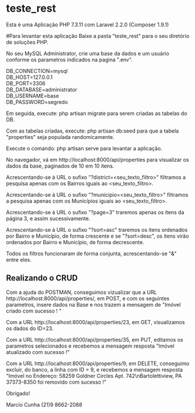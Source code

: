 # teste_rest
Esta é uma Aplicação PHP 7.3.11 com Laravel 2.2.0 (Composer 1.9.1)


 #Para levantar esta aplicação
Baixe a pasta "teste_rest" para o seu diretório de soluções PHP.

No seu MySQL Administrator, crie uma base da dados e um usuário conforme os  parametros indicados na pagina ".env".

DB_CONNECTION=mysql<br>
DB_HOST=127.0.0.1<br>
DB_PORT=3306<br>
DB_DATABASE=administrator<br>
DB_USERNAME=base<br>
DB_PASSWORD=segredo<br>


Em seguida, execute: php artisan migrate para serem criadas as tabelas do DB.

Com as tabelas criadas, execute: php artisan db:seed para que a tabela "properties" seja populada randomicamente.

Execute o comando: php artisan serve para levantar a aplicação.

No navegador, vá em http://localhost:8000/api/properties para visualizar os dados da base, paginados de 10 em 10 itens.

Acrescentando-se à URL o sufixo "?district=<seu_texto_filtro>" filtramos a pesquisa apenas com os Bairros iguais ao <seu_texto_filtro>.

Acrescentando-se à URL o sufixo "?municipio=<seu_texto_filtro>" filtramos a pesquisa apenas com os Municípios iguais ao <seu_texto_filtro>.

Acrescentando-se à URL o sufixo "?page=3" traremos apenas os itens da página 3, e assim sucessivamente.

Acrescentando-se à URL o sufixo "?sort=asc" traremos os itens ordenados por Bairro e Município, de forma crescente e se "?sort=desc", os itens virão ordenados por Bairro e Município, de forma decrescente.

Todos os filtros funcionaram de forma conjunta, acrescentando-se "&" entre eles.


## Realizando o CRUD
Com a ajuda do POSTMAN, conseguimos vizualizar que a URL http://localhost:8000/api/properties/, em POST, e com os seguintes parametros, insere dados na Base e nos trazem a mensagem de "Imóvel criado com sucesso ! "

 


Com a URL http://localhost:8000/api/properties/23, em GET, visualizamos os dados do ID=23.
 

Com a URL http://localhost:8000/api/properties/35, em PUT, editamos os parametros selecionados e recebemos a mensagem resposta "Imóvel atualizado com sucesso !"
 

Com a URL http://localhost:8000/api/properties/9, em DELETE, conseguimo excluir, do banco, a linha com ID = 9, e recebemos a mensagem resposta "Imóvel no Endereço: 58259 Goldner Circles Apt. 742\nBartolettiview, PA 37373-8350 foi removido com sucesso !"
 



Obrigado!

Marcio Cunha
(21)9 8662-2088
